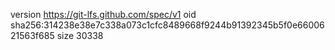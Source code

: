 version https://git-lfs.github.com/spec/v1
oid sha256:314238e38e7c338a073c1cfc8489668f9244b91392345b5f0e6600621563f685
size 30338
